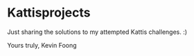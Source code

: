# Kattisprojects

Just sharing the solutions to my attempted Kattis challenges. :)

Yours truly, 
Kevin Foong
